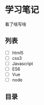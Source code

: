 # 学习笔记

看了啥写啥

## 列表

- [ ] html5
- [ ] css3
- [ ] Javascript
- [ ] ES6
- [ ] Vue
- [ ] node

## 目录

